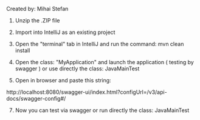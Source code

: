
 

Created by: Mihai Stefan

1) Unzip the .ZIP file

2) Import into IntelliJ as an existing project

3) Open the "terminal" tab in IntelliJ and run the command:
     mvn clean install

4) Open the class: "MyApplication" and launch the 
    application ( testing by swagger ) or use directly the class: JavaMainTest

5) Open in browser and paste this string:

http://localhost:8080/swagger-ui/index.html?configUrl=/v3/api-docs/swagger-config#/

7) Now you can test via swagger or run directly the class: JavaMainTest


    
    

    
